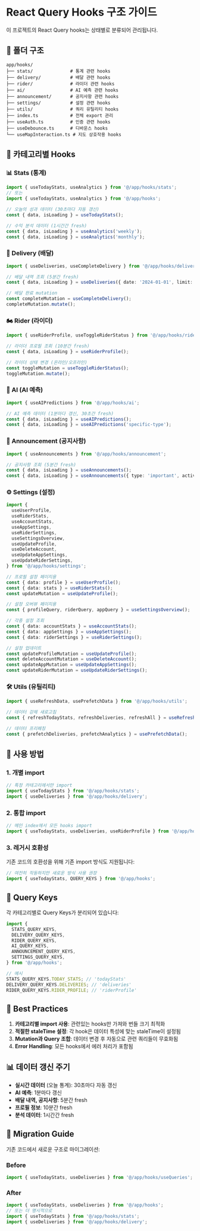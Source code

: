 # React Query Hooks 구조 가이드

이 프로젝트의 React Query hooks는 상태별로 분류되어 관리됩니다.

## 📁 폴더 구조

```
app/hooks/
├── stats/              # 통계 관련 hooks
├── delivery/           # 배달 관련 hooks
├── rider/              # 라이더 관련 hooks
├── ai/                 # AI 예측 관련 hooks
├── announcement/       # 공지사항 관련 hooks
├── settings/           # 설정 관련 hooks
├── utils/              # 쿼리 유틸리티 hooks
├── index.ts            # 전체 export 관리
├── useAuth.ts          # 인증 관련 hooks
├── useDebounce.ts      # 디바운스 hooks
└── useMapInteraction.ts # 지도 상호작용 hooks
```

## 🎯 카테고리별 Hooks

### 📊 Stats (통계)

```typescript
import { useTodayStats, useAnalytics } from '@/app/hooks/stats';
// 또는
import { useTodayStats, useAnalytics } from '@/app/hooks';

// 오늘의 성과 데이터 (30초마다 자동 갱신)
const { data, isLoading } = useTodayStats();

// 수익 분석 데이터 (1시간간 fresh)
const { data, isLoading } = useAnalytics('weekly');
const { data, isLoading } = useAnalytics('monthly');
```

### 🚚 Delivery (배달)

```typescript
import { useDeliveries, useCompleteDelivery } from '@/app/hooks/delivery';

// 배달 내역 조회 (5분간 fresh)
const { data, isLoading } = useDeliveries({ date: '2024-01-01', limit: 10 });

// 배달 완료 mutation
const completeMutation = useCompleteDelivery();
completeMutation.mutate();
```

### 🏍️ Rider (라이더)

```typescript
import { useRiderProfile, useToggleRiderStatus } from '@/app/hooks/rider';

// 라이더 프로필 조회 (10분간 fresh)
const { data, isLoading } = useRiderProfile();

// 라이더 상태 변경 (온라인/오프라인)
const toggleMutation = useToggleRiderStatus();
toggleMutation.mutate();
```

### 🤖 AI (AI 예측)

```typescript
import { useAIPredictions } from '@/app/hooks/ai';

// AI 예측 데이터 (1분마다 갱신, 30초간 fresh)
const { data, isLoading } = useAIPredictions();
const { data, isLoading } = useAIPredictions('specific-type');
```

### 📢 Announcement (공지사항)

```typescript
import { useAnnouncements } from '@/app/hooks/announcement';

// 공지사항 조회 (5분간 fresh)
const { data, isLoading } = useAnnouncements();
const { data, isLoading } = useAnnouncements({ type: 'important', active: true });
```

### ⚙️ Settings (설정)

```typescript
import {
  useUserProfile,
  useRiderStats,
  useAccountStats,
  useAppSettings,
  useRiderSettings,
  useSettingsOverview,
  useUpdateProfile,
  useDeleteAccount,
  useUpdateAppSettings,
  useUpdateRiderSettings,
} from '@/app/hooks/settings';

// 프로필 설정 페이지용
const { data: profile } = useUserProfile();
const { data: stats } = useRiderStats();
const updateMutation = useUpdateProfile();

// 설정 오버뷰 페이지용
const { profileQuery, riderQuery, appQuery } = useSettingsOverview();

// 각종 설정 조회
const { data: accountStats } = useAccountStats();
const { data: appSettings } = useAppSettings();
const { data: riderSettings } = useRiderSettings();

// 설정 업데이트
const updateProfileMutation = useUpdateProfile();
const deleteAccountMutation = useDeleteAccount();
const updateAppMutation = useUpdateAppSettings();
const updateRiderMutation = useUpdateRiderSettings();
```

### 🛠️ Utils (유틸리티)

```typescript
import { useRefreshData, usePrefetchData } from '@/app/hooks/utils';

// 데이터 강제 새로고침
const { refreshTodayStats, refreshDeliveries, refreshAll } = useRefreshData();

// 데이터 프리페칭
const { prefetchDeliveries, prefetchAnalytics } = usePrefetchData();
```

## 📝 사용 방법

### 1. 개별 import

```typescript
// 특정 카테고리에서만 import
import { useTodayStats } from '@/app/hooks/stats';
import { useDeliveries } from '@/app/hooks/delivery';
```

### 2. 통합 import

```typescript
// 메인 index에서 모든 hooks import
import { useTodayStats, useDeliveries, useRiderProfile } from '@/app/hooks';
```

### 3. 레거시 호환성

기존 코드의 호환성을 위해 기존 import 방식도 지원됩니다:

```typescript
// 여전히 작동하지만 새로운 방식 사용 권장
import { useTodayStats, QUERY_KEYS } from '@/app/hooks';
```

## 🔧 Query Keys

각 카테고리별로 Query Keys가 분리되어 있습니다:

```typescript
import {
  STATS_QUERY_KEYS,
  DELIVERY_QUERY_KEYS,
  RIDER_QUERY_KEYS,
  AI_QUERY_KEYS,
  ANNOUNCEMENT_QUERY_KEYS,
  SETTINGS_QUERY_KEYS,
} from '@/app/hooks';

// 예시
STATS_QUERY_KEYS.TODAY_STATS; // 'todayStats'
DELIVERY_QUERY_KEYS.DELIVERIES; // 'deliveries'
RIDER_QUERY_KEYS.RIDER_PROFILE; // 'riderProfile'
```

## 🎯 Best Practices

1. **카테고리별 import 사용**: 관련있는 hooks만 가져와 번들 크기 최적화
2. **적절한 staleTime 설정**: 각 hook은 데이터 특성에 맞는 staleTime이 설정됨
3. **Mutation과 Query 조합**: 데이터 변경 후 자동으로 관련 쿼리들이 무효화됨
4. **Error Handling**: 모든 hooks에서 에러 처리가 포함됨

## 📊 데이터 갱신 주기

- **실시간 데이터** (오늘 통계): 30초마다 자동 갱신
- **AI 예측**: 1분마다 갱신
- **배달 내역, 공지사항**: 5분간 fresh
- **프로필 정보**: 10분간 fresh
- **분석 데이터**: 1시간간 fresh

## 🔄 Migration Guide

기존 코드에서 새로운 구조로 마이그레이션:

### Before

```typescript
import { useTodayStats, useDeliveries } from '@/app/hooks/useQueries';
```

### After

```typescript
import { useTodayStats, useDeliveries } from '@/app/hooks';
// 또는 더 명시적으로
import { useTodayStats } from '@/app/hooks/stats';
import { useDeliveries } from '@/app/hooks/delivery';
```
